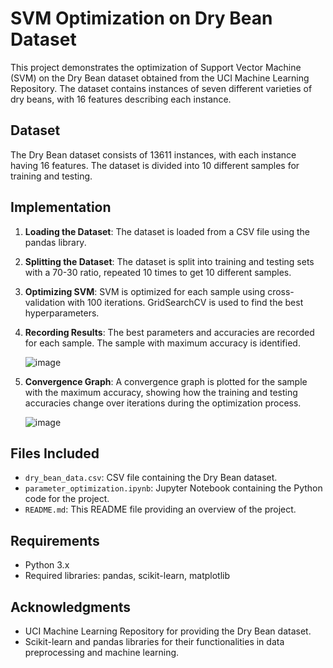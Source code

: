 # SVM Optimization on Dry Bean Dataset

This project demonstrates the optimization of Support Vector Machine (SVM) on the Dry Bean dataset obtained from the UCI Machine Learning Repository. The dataset contains instances of seven different varieties of dry beans, with 16 features describing each instance.

## Dataset

The Dry Bean dataset consists of 13611 instances, with each instance having 16 features. The dataset is divided into 10 different samples for training and testing.

## Implementation

1. **Loading the Dataset**: The dataset is loaded from a CSV file using the pandas library.

2. **Splitting the Dataset**: The dataset is split into training and testing sets with a 70-30 ratio, repeated 10 times to get 10 different samples.

3. **Optimizing SVM**: SVM is optimized for each sample using cross-validation with 100 iterations. GridSearchCV is used to find the best hyperparameters.

4. **Recording Results**: The best parameters and accuracies are recorded for each sample. The sample with maximum accuracy is identified.

   ![image](https://github.com/praneykalra16/Parameter_Optimisation/assets/100370893/690f90a9-9a19-44c2-81a4-c48b7448891d)


5. **Convergence Graph**: A convergence graph is plotted for the sample with the maximum accuracy, showing how the training and testing accuracies change over iterations during the optimization process.

   ![image](https://github.com/praneykalra16/Parameter_Optimisation/assets/100370893/1cd06976-55ad-418d-8235-34a87bc30957)


## Files Included

- `dry_bean_data.csv`: CSV file containing the Dry Bean dataset.
- `parameter_optimization.ipynb`: Jupyter Notebook containing the Python code for the project.
- `README.md`: This README file providing an overview of the project.

## Requirements

- Python 3.x
- Required libraries: pandas, scikit-learn, matplotlib

## Acknowledgments

- UCI Machine Learning Repository for providing the Dry Bean dataset.
- Scikit-learn and pandas libraries for their functionalities in data preprocessing and machine learning.


